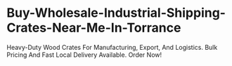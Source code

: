 # Buy-Wholesale-Industrial-Shipping-Crates-Near-Me-In-Torrance
Heavy-Duty Wood Crates For Manufacturing, Export, And Logistics. Bulk Pricing And Fast Local Delivery Available. Order Now!
